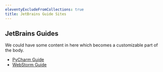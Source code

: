 ```yaml
---
eleventyExcludeFromCollections: true
title: JetBrains Guide Sites
---
```


## JetBrains Guides

We could have some content in here which becomes a customizable part of the body.

- [PyCharm Guide](./pycharm/guide/index.html)
- [WebStorm Guide](./webstorm/guide/index.html)